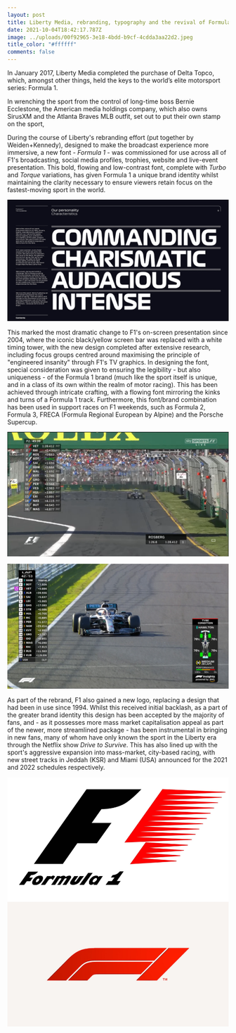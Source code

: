 ```yaml
---
layout: post
title: Liberty Media, rebranding, typography and the revival of Formula 1
date: 2021-10-04T18:42:17.787Z
image: ../uploads/00f92965-3e18-4bdd-b9cf-4cdda3aa22d2.jpeg
title_color: "#ffffff"
comments: false
---
```

In January 2017, Liberty Media completed the purchase of Delta Topco, which, amongst other things, held the keys to the world’s elite motorsport series: Formula 1.

In wrenching the sport from the control of long-time boss Bernie Ecclestone, the American media holdings company, which also owns SirusXM and the Atlanta Braves MLB outfit, set out to put their own stamp on the sport, 

During the course of Liberty's rebranding effort (put together by Weiden+Kennedy), designed to make the broadcast experience more immersive, a new font - *Formula 1* - was commissioned for use across all of F1's broadcasting, social media profiles, trophies, website and live-event presentation. This bold, flowing and low-contrast font, complete with *Turbo* and *Torque* variations, has given Formula 1 a unique brand identity whilst maintaining the clarity necessary to ensure viewers retain focus on the fastest-moving sport in the world.

![](../uploads/f1_case-study-large_2.jpg)

This marked the most dramatic change to F1's on-screen presentation since 2004, where the iconic black/yellow screen bar was replaced with a white timing tower, with the new design completed after extensive research, including focus groups centred around maximising the principle of "engineered insanity" through F1's TV graphics. In designing the font, special consideration was given to ensuring the legibility - but also uniqueness - of the Formula 1 brand (much like the sport itself is unique, and in a class of its own within the realm of motor racing). This has been achieved through intricate crafting, with a flowing font mirroring the kinks and turns of a Formula 1 track. Furthermore, this font/brand combination has been used in support races on F1 weekends, such as Formula 2, Formula 3, FRECA (Formula Regional European by Alpine) and the Porsche Supercup.

![](../uploads/2015-australian-gp-new-graphics.png.webp "2015-17 F1 on-screen graphics, from the 2015 Australian Grand Prix")

![](../uploads/screenshot-2019-10-26-01.10.35.jpg "2018-Present F1 on-screen graphics, from the 2019 Japanese Grand Prix")

As part of the rebrand, F1 also gained a new logo, replacing a design that had been in use since 1994. Whilst this received initial backlash, as a part of the greater brand identity this design has been accepted by the majority of fans, and - as it possesses more mass market capitalisation appeal as part of the newer, more streamlined package - has been instrumental in bringing in new fans, many of whom have only known the sport in the Liberty era through the Netflix show *Drive to Survive*. This has also lined up with the sport's aggressive expansion into mass-market, city-based racing, with new street tracks in Jeddah (KSR) and Miami (USA) announced for the 2021 and 2022 schedules respectively.

![](../uploads/formula-1-unleashes-new-brand-comparison.jpg "F1 logos, 1994-2017 (top) and 2018-Present (bottom)")